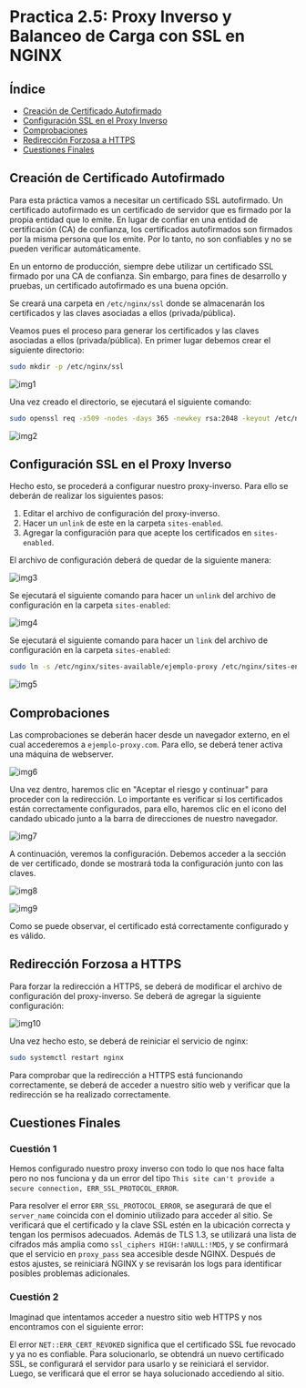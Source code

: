 # Practica 2.5: Proxy Inverso y Balanceo de Carga con SSL en NGINX

## Índice
- [Creación de Certificado Autofirmado](#creación-de-certificado-autofirmado)
- [Configuración SSL en el Proxy Inverso](#configuración-ssl-en-el-proxy-inverso)
- [Comprobaciones](#comprobaciones)
- [Redirección Forzosa a HTTPS](#redirección-forzosa-a-https)
- [Cuestiones Finales](#cuestiones-finales)

## Creación de Certificado Autofirmado
Para esta práctica vamos a necesitar un certificado SSL autofirmado. Un certificado autofirmado es un certificado de servidor que es firmado por la propia entidad que lo emite. En lugar de confiar en una entidad de certificación (CA) de confianza, los certificados autofirmados son firmados por la misma persona que los emite. Por lo tanto, no son confiables y no se pueden verificar automáticamente.

En un entorno de producción, siempre debe utilizar un certificado SSL firmado por una CA de confianza. Sin embargo, para fines de desarrollo y pruebas, un certificado autofirmado es una buena opción.

Se creará una carpeta en `/etc/nginx/ssl` donde se almacenarán los certificados y las claves asociadas a ellos (privada/pública).

Veamos pues el proceso para generar los certificados y las claves asociadas a ellos (privada/pública). En primer lugar debemos crear el siguiente directorio:

```bash
sudo mkdir -p /etc/nginx/ssl
```

![img1](./screenshots/1.png)


Una vez creado el directorio, se ejecutará el siguiente comando:

```bash
sudo openssl req -x509 -nodes -days 365 -newkey rsa:2048 -keyout /etc/nginx/ssl/server.key -out /etc/nginx/ssl/server.crt
```

![img2](./screenshots/2.png)

## Configuración SSL en el Proxy Inverso
Hecho esto, se procederá a configurar nuestro proxy-inverso. Para ello se deberán de realizar los siguientes pasos:

1. Editar el archivo de configuración del proxy-inverso.
2. Hacer un `unlink` de este en la carpeta `sites-enabled`.
3. Agregar la configuración para que acepte los certificados en `sites-enabled`.

El archivo de configuración deberá de quedar de la siguiente manera:

![img3](./screenshots/3.png)



Se ejecutará el siguiente comando para hacer un `unlink` del archivo de configuración en la carpeta `sites-enabled`:

![img4](./screenshots/4.png)


Se ejecutará el siguiente comando para hacer un `link` del archivo de configuración en la carpeta `sites-enabled`:

```bash
sudo ln -s /etc/nginx/sites-available/ejemplo-proxy /etc/nginx/sites-enabled/
```

![img5](./screenshots/5.png)

## Comprobaciones
Las comprobaciones se deberán hacer desde un navegador externo, en el cual accederemos a `ejemplo-proxy.com`. Para ello, se deberá tener activa una máquina de webserver.

![img6](./screenshots/6.png)

Una vez dentro, haremos clic en "Aceptar el riesgo y continuar" para proceder con la redirección. Lo importante es verificar si los certificados están correctamente configurados, para ello, haremos clic en el icono del candado ubicado junto a la barra de direcciones de nuestro navegador.

![img7](./screenshots/7.png)

A continuación, veremos la configuración. Debemos acceder a la sección de ver certificado, donde se mostrará toda la configuración junto con las claves.

![img8](./screenshots/8.png)

![img9](./screenshots/9.png)

Como se puede observar, el certificado está correctamente configurado y es válido.

## Redirección Forzosa a HTTPS
Para forzar la redirección a HTTPS, se deberá de modificar el archivo de configuración del proxy-inverso. Se deberá de agregar la siguiente configuración:

![img10](./screenshots/10.png)

Una vez hecho esto, se deberá de reiniciar el servicio de nginx:

```bash
sudo systemctl restart nginx
```

Para comprobar que la redirección a HTTPS está funcionando correctamente, se deberá de acceder a nuestro sitio web y verificar que la redirección se ha realizado correctamente.

## Cuestiones Finales

### Cuestión 1
Hemos configurado nuestro proxy inverso con todo lo que nos hace falta pero no nos funciona y da un error del tipo `This site can't provide a secure connection, ERR_SSL_PROTOCOL_ERROR`.

Para resolver el error `ERR_SSL_PROTOCOL_ERROR`, se asegurará de que el `server_name` coincida con el dominio utilizado para acceder al sitio. Se verificará que el certificado y la clave SSL estén en la ubicación correcta y tengan los permisos adecuados. Además de TLS 1.3, se utilizará una lista de cifrados más amplia como `ssl_ciphers HIGH:!aNULL:!MD5`, y se confirmará que el servicio en `proxy_pass` sea accesible desde NGINX. Después de estos ajustes, se reiniciará NGINX y se revisarán los logs para identificar posibles problemas adicionales.

### Cuestión 2
Imaginad que intentamos acceder a nuestro sitio web HTTPS y nos encontramos con el siguiente error:

El error `NET::ERR_CERT_REVOKED` significa que el certificado SSL fue revocado y ya no es confiable. Para solucionarlo, se obtendrá un nuevo certificado SSL, se configurará el servidor para usarlo y se reiniciará el servidor. Luego, se verificará que el error se haya solucionado accediendo al sitio.